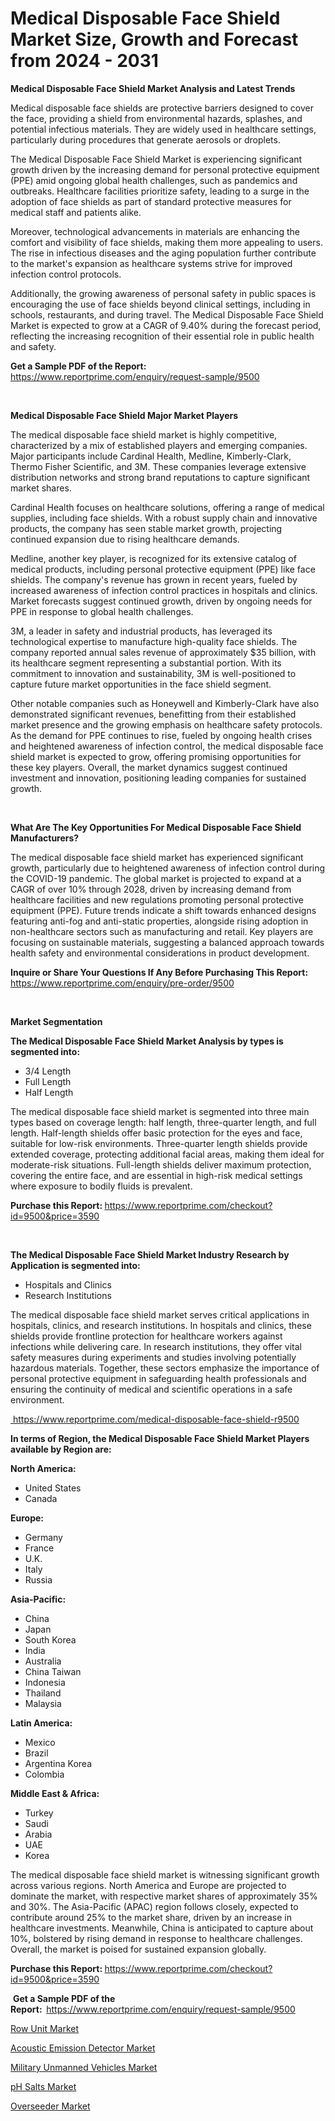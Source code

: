 <p><h1>Medical Disposable Face Shield Market Size, Growth and Forecast from 2024 - 2031</h1></p><p><strong>Medical Disposable Face Shield Market Analysis and Latest Trends</strong></p>
<p><p>Medical disposable face shields are protective barriers designed to cover the face, providing a shield from environmental hazards, splashes, and potential infectious materials. They are widely used in healthcare settings, particularly during procedures that generate aerosols or droplets.</p><p>The Medical Disposable Face Shield Market is experiencing significant growth driven by the increasing demand for personal protective equipment (PPE) amid ongoing global health challenges, such as pandemics and outbreaks. Healthcare facilities prioritize safety, leading to a surge in the adoption of face shields as part of standard protective measures for medical staff and patients alike. </p><p>Moreover, technological advancements in materials are enhancing the comfort and visibility of face shields, making them more appealing to users. The rise in infectious diseases and the aging population further contribute to the market's expansion as healthcare systems strive for improved infection control protocols. </p><p>Additionally, the growing awareness of personal safety in public spaces is encouraging the use of face shields beyond clinical settings, including in schools, restaurants, and during travel. The Medical Disposable Face Shield Market is expected to grow at a CAGR of 9.40% during the forecast period, reflecting the increasing recognition of their essential role in public health and safety.</p></p>
<p><strong>Get a Sample PDF of the Report:&nbsp;</strong> <a href="https://www.reportprime.com/enquiry/request-sample/9500">https://www.reportprime.com/enquiry/request-sample/9500</a></p>
<p>&nbsp;</p>
<p><strong>Medical Disposable Face Shield Major Market Players</strong></p>
<p><p>The medical disposable face shield market is highly competitive, characterized by a mix of established players and emerging companies. Major participants include Cardinal Health, Medline, Kimberly-Clark, Thermo Fisher Scientific, and 3M. These companies leverage extensive distribution networks and strong brand reputations to capture significant market shares.</p><p>Cardinal Health focuses on healthcare solutions, offering a range of medical supplies, including face shields. With a robust supply chain and innovative products, the company has seen stable market growth, projecting continued expansion due to rising healthcare demands. </p><p>Medline, another key player, is recognized for its extensive catalog of medical products, including personal protective equipment (PPE) like face shields. The company's revenue has grown in recent years, fueled by increased awareness of infection control practices in hospitals and clinics. Market forecasts suggest continued growth, driven by ongoing needs for PPE in response to global health challenges.</p><p>3M, a leader in safety and industrial products, has leveraged its technological expertise to manufacture high-quality face shields. The company reported annual sales revenue of approximately $35 billion, with its healthcare segment representing a substantial portion. With its commitment to innovation and sustainability, 3M is well-positioned to capture future market opportunities in the face shield segment.</p><p>Other notable companies such as Honeywell and Kimberly-Clark have also demonstrated significant revenues, benefitting from their established market presence and the growing emphasis on healthcare safety protocols. As the demand for PPE continues to rise, fueled by ongoing health crises and heightened awareness of infection control, the medical disposable face shield market is expected to grow, offering promising opportunities for these key players. Overall, the market dynamics suggest continued investment and innovation, positioning leading companies for sustained growth.</p></p>
<p>&nbsp;</p>
<p><strong>What Are The Key Opportunities For Medical Disposable Face Shield Manufacturers?</strong></p>
<p><p>The medical disposable face shield market has experienced significant growth, particularly due to heightened awareness of infection control during the COVID-19 pandemic. The global market is projected to expand at a CAGR of over 10% through 2028, driven by increasing demand from healthcare facilities and new regulations promoting personal protective equipment (PPE). Future trends indicate a shift towards enhanced designs featuring anti-fog and anti-static properties, alongside rising adoption in non-healthcare sectors such as manufacturing and retail. Key players are focusing on sustainable materials, suggesting a balanced approach towards health safety and environmental considerations in product development.</p></p>
<p><strong>Inquire or Share Your Questions If Any Before Purchasing This Report:</strong> <a href="https://www.reportprime.com/enquiry/pre-order/9500">https://www.reportprime.com/enquiry/pre-order/9500</a></p>
<p>&nbsp;</p>
<p><strong>Market Segmentation</strong></p>
<p><strong>The Medical Disposable Face Shield Market Analysis by types is segmented into:</strong></p>
<p><ul><li>3/4 Length</li><li>Full Length</li><li>Half Length</li></ul></p>
<p><p>The medical disposable face shield market is segmented into three main types based on coverage length: half length, three-quarter length, and full length. Half-length shields offer basic protection for the eyes and face, suitable for low-risk environments. Three-quarter length shields provide extended coverage, protecting additional facial areas, making them ideal for moderate-risk situations. Full-length shields deliver maximum protection, covering the entire face, and are essential in high-risk medical settings where exposure to bodily fluids is prevalent.</p></p>
<p><strong>Purchase this Report:&nbsp;</strong><a href="https://www.reportprime.com/checkout?id=9500&price=3590">https://www.reportprime.com/checkout?id=9500&price=3590</a></p>
<p>&nbsp;</p>
<p><strong>The Medical Disposable Face Shield Market Industry Research by Application is segmented into:</strong></p>
<p><ul><li>Hospitals and Clinics</li><li>Research Institutions</li></ul></p>
<p><p>The medical disposable face shield market serves critical applications in hospitals, clinics, and research institutions. In hospitals and clinics, these shields provide frontline protection for healthcare workers against infections while delivering care. In research institutions, they offer vital safety measures during experiments and studies involving potentially hazardous materials. Together, these sectors emphasize the importance of personal protective equipment in safeguarding health professionals and ensuring the continuity of medical and scientific operations in a safe environment.</p></p>
<p><a href="https://www.reportprime.com/medical-disposable-face-shield-r9500">&nbsp;https://www.reportprime.com/medical-disposable-face-shield-r9500</a></p>
<p><strong>In terms of Region, the Medical Disposable Face Shield Market Players available by Region are:</strong></p>
<p>
    <p> <strong> North America: </strong>
        <ul>
            <li>United States</li>
            <li>Canada</li>
        </ul>
        </p> 
    <p> <strong> Europe: </strong>
        <ul>
            <li>Germany</li>
            <li>France</li>
            <li>U.K.</li>
            <li>Italy</li>
            <li>Russia</li>
        </ul>
        </p> 
    <p> <strong> Asia-Pacific: </strong>
        <ul>
            <li>China</li>
            <li>Japan</li>
            <li>South Korea</li>
            <li>India</li>
            <li>Australia</li>
            <li>China Taiwan</li>
            <li>Indonesia</li>
            <li>Thailand</li>
            <li>Malaysia</li>
        </ul>
        </p> 
    <p> <strong> Latin America: </strong>
        <ul>
            <li>Mexico</li>
            <li>Brazil</li>
            <li>Argentina Korea</li>
            <li>Colombia</li>
        </ul>
        </p> 
    <p> <strong> Middle East & Africa: </strong>
        <ul>
            <li>Turkey</li>
            <li>Saudi</li>
            <li>Arabia</li>
            <li>UAE</li>
            <li>Korea</li>
        </ul>
    </p>
    </p>
<p><p>The medical disposable face shield market is witnessing significant growth across various regions. North America and Europe are projected to dominate the market, with respective market shares of approximately 35% and 30%. The Asia-Pacific (APAC) region follows closely, expected to contribute around 25% to the market share, driven by an increase in healthcare investments. Meanwhile, China is anticipated to capture about 10%, bolstered by rising demand in response to healthcare challenges. Overall, the market is poised for sustained expansion globally.</p></p>
<p><strong>Purchase this Report: </strong><a href="https://www.reportprime.com/checkout?id=9500&price=3590">https://www.reportprime.com/checkout?id=9500&price=3590</a></p>
<p>&nbsp;<strong>Get a Sample PDF of the Report:&nbsp;&nbsp;</strong><a href="https://www.reportprime.com/enquiry/request-sample/9500">https://www.reportprime.com/enquiry/request-sample/9500</a></p>
<p><strong></strong></p>
<p><p><a href="https://medium.com/@rodromyiai/what-is-row-unit-market-62d39ffc9e89">Row Unit Market</a></p><p><a href="https://www.linkedin.com/pulse/global-acoustic-emission-detector-market-trends-analysis-future-00fsc?trackingId=T5T32vNWRgKTvVL9gzzExA%3D%3D">Acoustic Emission Detector Market</a></p><p><a href="https://www.linkedin.com/pulse/emerging-opportunities-challenges-global-military-unmanned-vehicles-market-inove?trackingId=KiOMsWkPTOCHCJaOul%2BaWA%3D%3D">Military Unmanned Vehicles Market</a></p><p><a href="https://issuu.com/reportprime-2/docs/ph-salts-market-size-2030.pptx_d74c64b0b3e872">pH Salts Market</a></p><p><a href="https://medium.com/@rodromyiai/the-market-for-overseeder-market-is-examined-in-this-report-along-with-the-factors-that-are-abedc9dc0856">Overseeder Market</a></p></p>